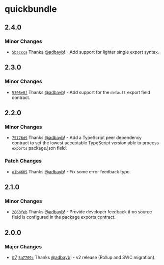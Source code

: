 # quickbundle

## 2.4.0

### Minor Changes

- [`5baccca`](https://github.com/adbayb/quickbundle/commit/5bacccae092a84f0e19e04c87739a543a1ea59e4) Thanks [@adbayb](https://github.com/adbayb)! - Add support for lighter single export syntax.

## 2.3.0

### Minor Changes

- [`5306e0f`](https://github.com/adbayb/quickbundle/commit/5306e0f9a7b7bbba81cb9c11e42c7601b7e27d27) Thanks [@adbayb](https://github.com/adbayb)! - Add support for the `default` export field contract.

## 2.2.0

### Minor Changes

- [`75176d9`](https://github.com/adbayb/quickbundle/commit/75176d9f36cadcef4c03136bb2031ee53182dcee) Thanks [@adbayb](https://github.com/adbayb)! - Add a TypeScript peer dependency contract to set the lowest acceptable TypeScript version able to process `exports` package.json field.

### Patch Changes

- [`e1b4605`](https://github.com/adbayb/quickbundle/commit/e1b4605d4066e2a3473ab005d20b8d855a706dcf) Thanks [@adbayb](https://github.com/adbayb)! - Fix some error feedback typo.

## 2.1.0

### Minor Changes

- [`2863feb`](https://github.com/adbayb/quickbundle/commit/2863feba5443375463df7f0ed99da8238ac02d78) Thanks [@adbayb](https://github.com/adbayb)! - Provide developer feedback if no source field is configured in the package exports contract.

## 2.0.0

### Major Changes

- [#7](https://github.com/adbayb/quickbundle/pull/7) [`5a7709c`](https://github.com/adbayb/quickbundle/commit/5a7709cb31e2db9e23b9444e5f12680f66032aab) Thanks [@adbayb](https://github.com/adbayb)! - v2 release (Rollup and SWC migration).
